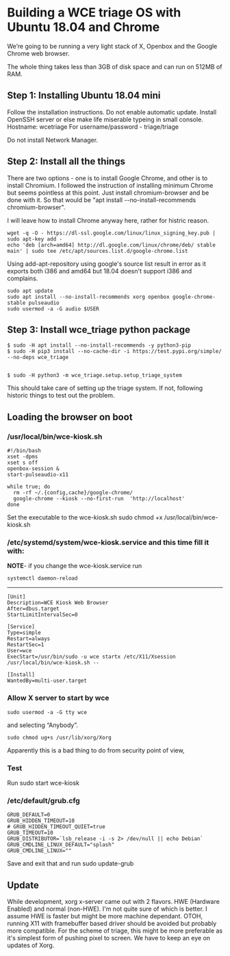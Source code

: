 # Building a WCE triage OS with Ubuntu 18.04 and Chrome

We’re going to be running a very light stack of X, Openbox and the Google Chrome web browser.

The whole thing takes less than 3GB of disk space and can run on 512MB of RAM.


## Step 1: Installing Ubuntu 18.04 mini

Follow the installation instructions. Do not enable automatic update. Install OpenSSH server or else make life miserable typeing in small console.
Hostname: wcetriage
For username/password - triage/triage

Do not install Network Manager.

## Step 2: Install all the things
There are two options - one is to install Google Chrome, and other is to install Chromium. I followed the instruction of installing minimum Chrome but seems pointless at this point. Just install chromium-browser and be done with it. So that would be "apt install --no-install-recommends chromium-browser". 

I will leave how to install Chrome anyway here, rather for histric reason.

    wget -q -O - https://dl-ssl.google.com/linux/linux_signing_key.pub | sudo apt-key add -
    echo 'deb [arch=amd64] http://dl.google.com/linux/chrome/deb/ stable main' | sudo tee /etc/apt/sources.list.d/google-chrome.list

Using add-apt-repository using google's source list result in error as it exports both i386 and amd64 but 18.04 doesn't support i386 and complains.

    sudo apt update
    sudo apt install --no-install-recommends xorg openbox google-chrome-stable pulseaudio
    sudo usermod -a -G audio $USER

## Step 3: Install wce_triage python package

    $ sudo -H apt install --no-install-recommends -y python3-pip
    $ sudo -H pip3 install --no-cache-dir -i https://test.pypi.org/simple/ --no-deps wce_triage


    $ sudo -H python3 -m wce_triage.setup.setup_triage_system

This should take care of setting up the triage system. If not, following historic things to test out the problem.


## Loading the browser on boot
### /usr/local/bin/wce-kiosk.sh

    #!/bin/bash
    xset -dpms
    xset s off
    openbox-session &
    start-pulseaudio-x11

    while true; do
      rm -rf ~/.{config,cache}/google-chrome/
      google-chrome --kiosk --no-first-run  'http://localhost'
    done
Set the executable to the wce-kiosk.sh
    sudo chmod +x /usr/local/bin/wce-kiosk.sh

### /etc/systemd/system/wce-kiosk.service and this time fill it with:

**NOTE**- if you change the wce-kiosk.service run

    systemctl daemon-reload
---

    [Unit]
    Description=WCE Kiosk Web Browser
    After=dbus.target
    StartLimitIntervalSec=0

    [Service]
    Type=simple
    Restart=always
    RestartSec=1
    User=wce
    ExecStart=/usr/bin/sudo -u wce startx /etc/X11/Xsession /usr/local/bin/wce-kiosk.sh --

    [Install]
    WantedBy=multi-user.target

### Allow X server to start by wce

    sudo usermod -a -G tty wce
     
and selecting “Anybody”.

    sudo chmod ug+s /usr/lib/xorg/Xorg 

Apparently this is a bad thing to do from security point of view, 

### Test
Run 
    sudo start wce-kiosk

### /etc/default/grub.cfg

    GRUB_DEFAULT=0
    GRUB_HIDDEN_TIMEOUT=10
    # GRUB_HIDDEN_TIMEOUT_QUIET=true
    GRUB_TIMEOUT=10
    GRUB_DISTRIBUTOR=`lsb_release -i -s 2> /dev/null || echo Debian`
    GRUB_CMDLINE_LINUX_DEFAULT="splash"
    GRUB_CMDLINE_LINUX=""

Save and exit that and run 
    sudo update-grub


## Update
While development, xorg x-server came out with 2 flavors. HWE (Hardware Enabled) and normal (non-HWE). I'm not quite sure of which is better. I assume HWE is faster but might be more machine dependant. OTOH, running X11 with framebuffer based driver should be avoided but probably more compatible. For the scheme of triage, this might be more preferable as it's simplest form of pushing pixel to screen. We have to keep an eye on updates of Xorg.
